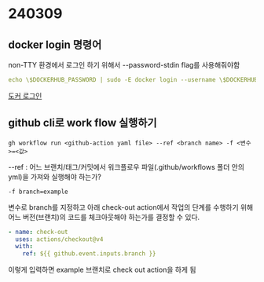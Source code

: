 # 240309

## docker login 명령어

non-TTY 환경에서 로그인 하기 위해서 --password-stdin flag를 사용해줘야함

```yml
echo \$DOCKERHUB_PASSWORD | sudo -E docker login --username \$DOCKERHUB_USERNAME --password-stdin
```

[도커 로그인](https://docs.docker.com/reference/cli/docker/login/)

## github cli로 work flow 실행하기

```shell
gh workflow run <github-action yaml file> --ref <branch name> -f <변수>=<값>
```

--ref : 어느 브랜치/태그/커밋에서 워크플로우 파일(.github/workflows 폴더 안의 yml)을 가져와 실행해야 하는가?


```shell
-f branch=example
```

변수로 branch를 지정하고 아래 check-out action에서 작업의 단계를 수행하기 위해 어느 버전(브랜치)의 코드를 체크아웃해야 하는가를 결정할 수 있다.

```yml
- name: check-out
  uses: actions/checkout@v4
  with:
    ref: ${{ github.event.inputs.branch }}

```

이렇게 입력하면 example 브랜치로 check out action을 하게 됨